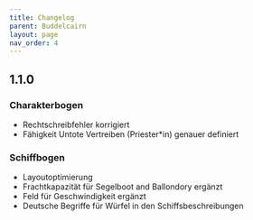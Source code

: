 ```yaml
---
title: Changelog
parent: Buddelcairn
layout: page
nav_order: 4
---
```

## 1.1.0
### Charakterbogen
* Rechtschreibfehler korrigiert
* Fähigkeit Untote Vertreiben (Priester*in) genauer definiert
### Schiffbogen
* Layoutoptimierung
* Frachtkapazität für Segelboot and Ballondory ergänzt
* Feld für Geschwindigkeit ergänzt
* Deutsche Begriffe für Würfel in den Schiffsbeschreibungen
